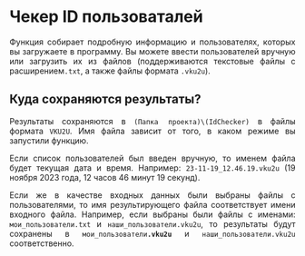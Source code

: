 # Чекер ID пользоваталей

<div style="text-align: justify">
  <p>
    Функция собирает подробную информацию и пользователях, которых вы загружаете в программу. Вы можете ввести пользователей вручную или загрузить их из файлов (поддерживаются текстовые файлы с расширением<code>.txt</code>, а также файлы формата <code>.vku2u</code>).
  </p>
</div>

## Куда сохраняются результаты?

<div style="text-align: justify">
  <p>
    Результаты сохраняются в <code>(Папка проекта)\(IdChecker)</code> в файлы формата <code>VKU2U</code>. Имя файла зависит от того, в каком режиме вы запустили функцию.
  </p>

  <p>
    Если список пользователей был введен вручную, то именем файла будет текущая дата и время. Например: <code>23-11-19_12.46.19.vku2u</code> (19 ноября 2023 года, 12 часов 46 минут 19 секунд).
  </p>

  <p>
    Если же в качестве входных данных были выбраны файлы с пользователями, то имя результирующего файла соответствует имени входного файла. Например, если выбраны были файлы с именами: <code>мои_пользователи.txt</code> и <code>наши_пользователи.vku2u</code>, то результаты будут сохранены в <code>мои_пользователи<b>.vku2u</b></code> и <code>наши_пользователи.vku2u</code> соответственно. 
  </p>
</div>